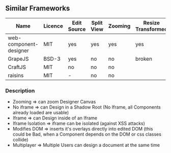 ## Similar Frameworks

| Name                    | Licence  | Edit Source | Split View | Zooming | Resize Transformed | No Iframe | Iframe | Iframe isolation | Modifies Dom | Multiplayer | URL                                    |
|-------------------------|----------|-------------|------------|---------|--------------------| ----------|--------|------------------|--------------|-------------|----------------------------------------|
| web-component-designer  | MIT      | yes         | yes        | yes     | yes                | yes       | yes    | allow-same-origin| no           | yes no          |                                        |
| GrapeJS                 | BSD-3    | yes         | no         | no      | broken             | no        | yes    | no               | yes          | no          | https://grapesjs.com/                  |
| CraftJS                 | MIT      | no          | no         | no      |                    | no        | yes    | no               | yes          | no          | https://craft.js.org/                  |
| raisins                 | MIT      | -           | no         | no      |                    | no        | yes    | yes              | yes          | no          | https://github.com/saasquatch/raisins  |


### Description
- Zooming          => can zoom Designer Canvas
- No iframe        => can Design in a Shadow Root (No Iframe, all Components already loaded are usable)
- Iframe           => can Design inside of an Iframe
- Iframe Isolation => iframe can be isolated (against XSS attacks)
- Modifies DOM     => inserts it's overlays directly into edited DOM (this could be Bad, when a Component depends on the DOM or css classes collide)
- Multiplayer      => Multiple Users can design a document at the same time